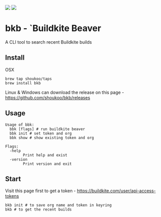 <img src="https://github.com/shoukoo/bkb/workflows/build/badge.svg" class="image mod-full-width" /> <img src="https://img.shields.io/github/v/release/shoukoo/bkb?sort=semver" class="image mod-full-width" />

# bkb - `Buildkite Beaver
A CLI tool to search recent Buildkite builds

## Install
OSX
```
brew tap shoukoo/taps
brew install bkb
```
Linux & Windows can download the release on this page - https://github.com/shoukoo/bkb/releases

## Usage
```
Usage of bbk:
  bbk [flags] # run buildkite beaver
  bbk init # set token and org
  bbk show # show existing token and org

Flags:
  -help
        Print help and exist
  -version
        Print version and exit
```

## Start

Visit this page first to get a token - https://buildkite.com/user/api-access-tokens 

```
bkb init # to save org name and token in keyring 
bkb # to get the recent builds
```

